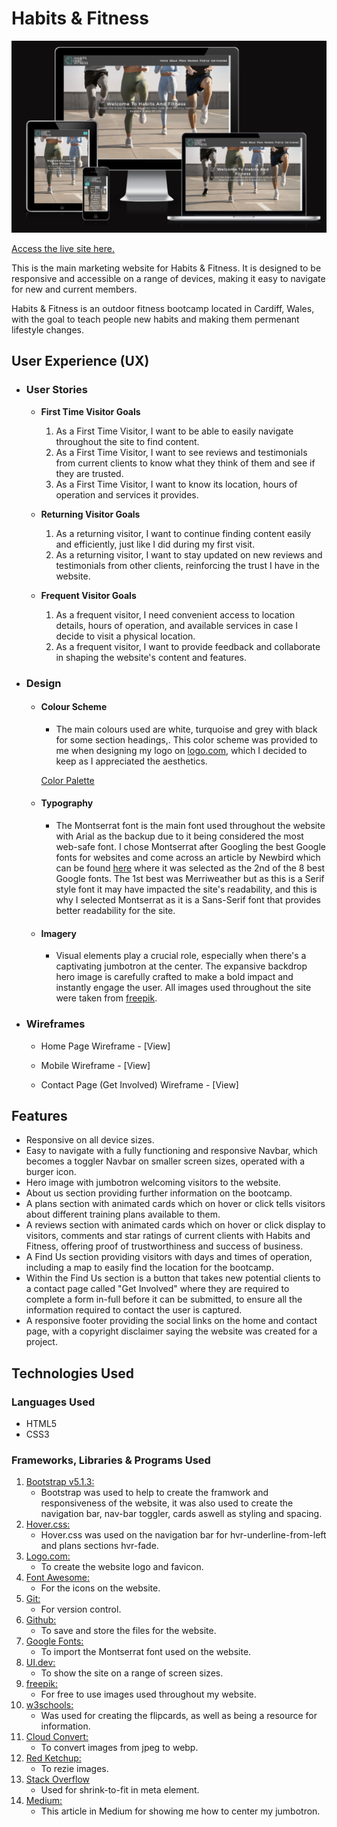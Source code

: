 # Habits & Fitness

![Website view on various screen sizes](https://github.com/donovanainsley/habits-and-fitness/blob/main/assets/images/am-i-responsive.png)

[Access the live site here.](https://donovanainsley.github.io/habits-and-fitness/)

This is the main marketing website for Habits & Fitness. It is designed to be responsive and accessible on a range of devices,
making it easy to navigate for new and current members.

Habits & Fitness is an outdoor fitness bootcamp located in Cardiff, Wales, with the goal to teach people new habits and making them permenant lifestyle changes.

## User Experience (UX)

- ### User Stories

  - **First Time Visitor Goals**

    1.  As a First Time Visitor, I want to be able to easily navigate throughout the site to find content.
    1.  As a First Time Visitor, I want to see reviews and testimonials from current clients to know what they think of them and see if they are trusted.
    1.  As a First Time Visitor, I want to know its location, hours of operation and services it provides.

  - **Returning Visitor Goals**

    1. As a returning visitor, I want to continue finding content easily and efficiently, just like I did during my first visit.
    1. As a returning visitor, I want to stay updated on new reviews and testimonials from other clients, reinforcing the trust I have in the website.

  - **Frequent Visitor Goals**

    1. As a frequent visitor, I need convenient access to location details, hours of operation, and available services in case I decide to visit a physical location.
    1. As a frequent visitor, I want to provide feedback and collaborate in shaping the website's content and features.

- ### Design

  - #### Colour Scheme

    - The main colours used are white, turquoise and grey with black for some section headings,. This color scheme was provided to me when designing my logo on [logo.com](https://logo.com/), which I decided to keep as I appreciated the aesthetics.

    [Color Palette](https://github.com/donovanainsley/habits-and-fitness/blob/main/assets/images/color-palette.png)

  - #### Typography

    - The Montserrat font is the main font used throughout the website with Arial as the backup due to it being considered the most web-safe font. I chose Montserrat after Googling the best Google fonts for websites and come across an article by Newbird which can be found [here](https://newbird.com/best-google-fonts-to-use-on-your-website/) where it was selected as the 2nd of the 8 best Google fonts. The 1st best was Merriweather but as this is a Serif style font it may have impacted the site's readability, and this is why I selected Montserrat as it is a Sans-Serif font that provides better readability for the site.

  - #### Imagery

    - Visual elements play a crucial role, especially when there's a captivating jumbotron at the center. The expansive backdrop hero image is carefully crafted to make a bold impact and instantly engage the user. All images used throughout the site were taken from [freepik](https://www.freepik.com/).

* ### Wireframes

  - Home Page Wireframe - [View]

  - Mobile Wireframe - [View]

  - Contact Page (Get Involved) Wireframe - [View]

## Features

- Responsive on all device sizes.
- Easy to navigate with a fully functioning and responsive Navbar, which becomes a toggler Navbar on smaller screen sizes, operated with a burger icon.
- Hero image with jumbotron welcoming visitors to the website.
- About us section providing further information on the bootcamp.
- A plans section with animated cards which on hover or click tells visitors about different training plans available to them.
- A reviews section with animated cards which on hover or click display to visitors, comments and star ratings of current clients with Habits and Fitness, offering proof of trustworthiness and success of business.
- A Find Us section providing visitors with days and times of operation, including a map to easily find the location for the bootcamp.
- Within the Find Us section is a button that takes new potential clients to a contact page called "Get Involved" where they are required to complete a form in-full before it can be submitted, to ensure all the information required to contact the user is captured.
- A responsive footer providing the social links on the home and contact page, with a copyright disclaimer saying the website was created for a project.

## Technologies Used

### Languages Used

- HTML5
- CSS3

### Frameworks, Libraries & Programs Used

1. [Bootstrap v5.1.3:](https://getbootstrap.com/docs/5.1/getting-started/introduction/)
   - Bootstrap was used to help to create the framwork and responsiveness of the website, it was also used to create the navigation bar, nav-bar toggler, cards aswell as styling and spacing.
1. [Hover.css:](https://ianlunn.github.io/Hover/)
   - Hover.css was used on the navigation bar for hvr-underline-from-left and plans sections hvr-fade.
1. [Logo.com:](https://logo.com/)
   - To create the website logo and favicon.
1. [Font Awesome:](https://fontawesome.com/)
   - For the icons on the website.
1. [Git:](https://git-scm.com/)
   - For version control.
1. [Github:](https://github.com/)
   - To save and store the files for the website.
1. [Google Fonts:](https://fonts.google.com/)
   - To import the Montserrat font used on the website.
1. [UI.dev:](https://ui.dev/amiresponsive)
   - To show the site on a range of screen sizes.
1. [freepik:](https://www.freepik.com/)
   - For free to use images used throughout my website.
1. [w3schools:](https://www.w3schools.com/)
   - Was used for creating the flipcards, as well as being a resource for information.
1. [Cloud Convert:](https://cloudconvert.com/jpeg-to-webp)
   - To convert images from jpeg to webp.
1. [Red Ketchup:](https://redketchup.io/image-resizer)
   - To rezie images.
1. [Stack Overflow](https://stackoverflow.com/)
   - Used for shrink-to-fit in meta element.
1. [Medium:](https://medium.com/front-end-weekly/absolute-centering-in-css-ea3a9d0ad72e)
   - This article in Medium for showing me how to center my jumbotron.
